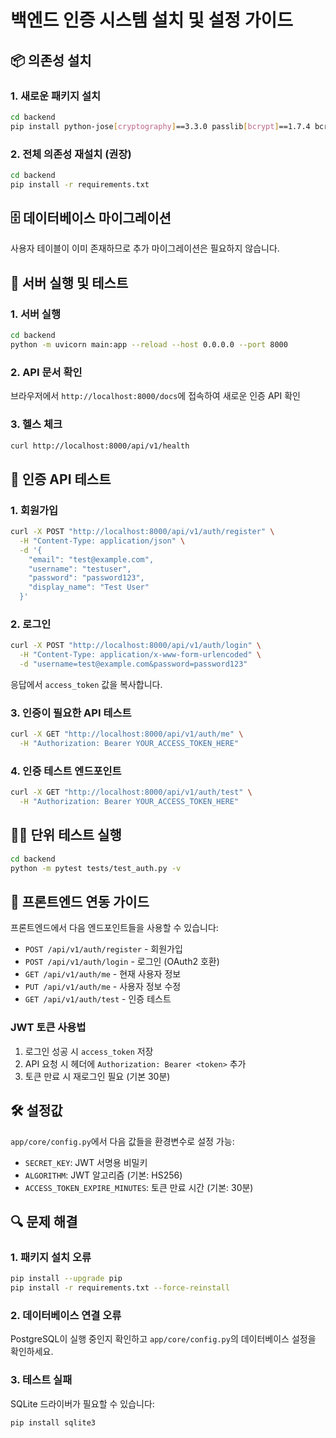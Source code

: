 # 백엔드 인증 시스템 설치 및 설정 가이드

## 📦 의존성 설치

### 1. 새로운 패키지 설치
```bash
cd backend
pip install python-jose[cryptography]==3.3.0 passlib[bcrypt]==1.7.4 bcrypt==4.0.1 email-validator==2.0.0
```

### 2. 전체 의존성 재설치 (권장)
```bash
cd backend
pip install -r requirements.txt
```

## 🗄️ 데이터베이스 마이그레이션

사용자 테이블이 이미 존재하므로 추가 마이그레이션은 필요하지 않습니다.

## 🚀 서버 실행 및 테스트

### 1. 서버 실행
```bash
cd backend
python -m uvicorn main:app --reload --host 0.0.0.0 --port 8000
```

### 2. API 문서 확인
브라우저에서 `http://localhost:8000/docs`에 접속하여 새로운 인증 API 확인

### 3. 헬스 체크
```bash
curl http://localhost:8000/api/v1/health
```

## 🧪 인증 API 테스트

### 1. 회원가입
```bash
curl -X POST "http://localhost:8000/api/v1/auth/register" \
  -H "Content-Type: application/json" \
  -d '{
    "email": "test@example.com",
    "username": "testuser", 
    "password": "password123",
    "display_name": "Test User"
  }'
```

### 2. 로그인
```bash
curl -X POST "http://localhost:8000/api/v1/auth/login" \
  -H "Content-Type: application/x-www-form-urlencoded" \
  -d "username=test@example.com&password=password123"
```

응답에서 `access_token` 값을 복사합니다.

### 3. 인증이 필요한 API 테스트
```bash
curl -X GET "http://localhost:8000/api/v1/auth/me" \
  -H "Authorization: Bearer YOUR_ACCESS_TOKEN_HERE"
```

### 4. 인증 테스트 엔드포인트
```bash
curl -X GET "http://localhost:8000/api/v1/auth/test" \
  -H "Authorization: Bearer YOUR_ACCESS_TOKEN_HERE"
```

## 🏃‍♂️ 단위 테스트 실행

```bash
cd backend
python -m pytest tests/test_auth.py -v
```

## 🔧 프론트엔드 연동 가이드

프론트엔드에서 다음 엔드포인트들을 사용할 수 있습니다:

- `POST /api/v1/auth/register` - 회원가입
- `POST /api/v1/auth/login` - 로그인 (OAuth2 호환)
- `GET /api/v1/auth/me` - 현재 사용자 정보
- `PUT /api/v1/auth/me` - 사용자 정보 수정
- `GET /api/v1/auth/test` - 인증 테스트

### JWT 토큰 사용법
1. 로그인 성공 시 `access_token` 저장
2. API 요청 시 헤더에 `Authorization: Bearer <token>` 추가
3. 토큰 만료 시 재로그인 필요 (기본 30분)

## 🛠️ 설정값

`app/core/config.py`에서 다음 값들을 환경변수로 설정 가능:

- `SECRET_KEY`: JWT 서명용 비밀키
- `ALGORITHM`: JWT 알고리즘 (기본: HS256)  
- `ACCESS_TOKEN_EXPIRE_MINUTES`: 토큰 만료 시간 (기본: 30분)

## 🔍 문제 해결

### 1. 패키지 설치 오류
```bash
pip install --upgrade pip
pip install -r requirements.txt --force-reinstall
```

### 2. 데이터베이스 연결 오류
PostgreSQL이 실행 중인지 확인하고 `app/core/config.py`의 데이터베이스 설정을 확인하세요.

### 3. 테스트 실패
SQLite 드라이버가 필요할 수 있습니다:
```bash
pip install sqlite3
```